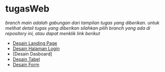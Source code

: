 # tugasWeb
_branch main adalah gabungan dari tampilan tugas yang diberikan. untuk melihat detail tugas yang diberikan silahkan pilih branch yang ada di repository ini, atau dapat menklik link berikut_

+ [Desain Landing Page](https://github.com/amarSans/tugasWeb/blob/DesainLandingPage/)
+ [Desain Halaman Login](https://github.com/amarSans/tugasWeb/tree/DesainHalamanLogin/)
+ [Desain Dasboard]
+ [Desain Tabel](https://github.com/amarSans/tugasWeb/tree/DesainTabel/)
+ [Desain Form](https://github.com/amarSans/tugasWeb/blob/DesainFrom/README.md)
